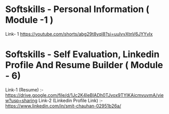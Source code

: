 # Softskills - Personal Information ( Module -1 )
Link- 1 https://youtube.com/shorts/abg29t8yqI8?si=uuIvvXtnV6JYYvIx

# Softskills - Self Evaluation, Linkedin Profile And Resume Builder ( Module - 6)
Link-1 (Resume) :- https://drive.google.com/file/d/1Jc2K4IeBlADh0TJvox9TYIKAicmvuvmA/view?usp=sharing
Link-2 (Linkedin Profile Link) :- https://www.linkedin.com/in/smit-chauhan-02951b26a/
